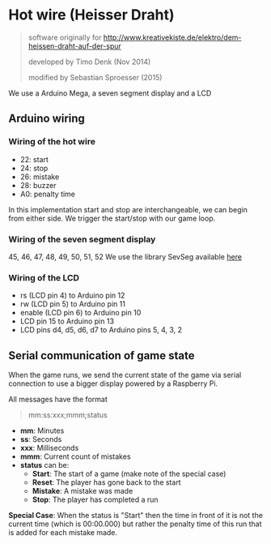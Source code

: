 # Hot wire (Heisser Draht)

> software originally for http://www.kreativekiste.de/elektro/dem-heissen-draht-auf-der-spur
>
> developed by Timo Denk (Nov 2014)
>
> modified by Sebastian Sproesser (2015)

We use a Arduino Mega, a seven segment display and a LCD

## Arduino wiring

### Wiring of the hot wire
- 22: start
- 24: stop
- 26: mistake
- 28: buzzer
- A0: penalty time

In this implementation start and stop are interchangeable, we can
begin from either side. We trigger the start/stop with our game loop.

### Wiring of the seven segment display
45, 46, 47, 48, 49, 50, 51, 52
We use the library SevSeg available [here](https://github.com/FabLabNeuenstadt/SevSeg)

### Wiring of the LCD
- rs (LCD pin 4) to Arduino pin 12
- rw (LCD pin 5) to Arduino pin 11
- enable (LCD pin 6) to Arduino pin 10
- LCD pin 15 to Arduino pin 13
- LCD pins d4, d5, d6, d7 to Arduino pins 5, 4, 3, 2

## Serial communication of game state

When the game runs, we send the current state of the game via serial
connection to use a bigger display powered by a Raspberry Pi.

All messages have the format

> mm:ss:xxx;mmm;status

- __mm__: Minutes
- __ss__: Seconds
- __xxx__: Milliseconds
- __mmm__: Current count of mistakes
- __status__ can be:
	- __Start__: The start of a game (make note of the special case)
	- __Reset__: The player has gone back to the start
	- __Mistake__: A mistake was made
	- __Stop__: The player has completed a run

__Special Case__: When the status is "Start" then the time in front of it
is not the current time (which is 00:00.000) but rather the penalty time
of this run that is added for each mistake made.
